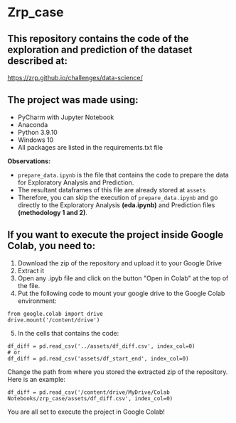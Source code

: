 # Zrp_case

## This repository contains the code of the exploration and prediction of the dataset described at:
https://zrp.github.io/challenges/data-science/

## The project was made using:
- PyCharm with Jupyter Notebook
- Anaconda
- Python 3.9.10
- Windows 10
- All packages are listed in the requirements.txt file

**Observations:**
- `prepare_data.ipynb` is the file that contains the code to prepare the data for Exploratory Analysis and Prediction.
- The resultant dataframes of this file are already stored at `assets`
- Therefore, you can skip the execution of `prepare_data.ipynb` and go directly to the Exploratory Analysis **(eda.ipynb)** and Prediction files **(methodology 1 and 2)**.

## If you want to execute the project inside Google Colab, you need to:
1. Download the zip of the repository and upload it to your Google Drive
2. Extract it
3. Open any .ipyb file and click on the button "Open in Colab" at the top of the file.
4. Put the following code to mount your google drive to the Google Colab environment:

```
from google.colab import drive
drive.mount('/content/drive')
```

5.  In the cells that contains the code:

```
df_diff = pd.read_csv('../assets/df_diff.csv', index_col=0)
# or
df_diff = pd.read_csv('assets/df_start_end', index_col=0)
```
Change the path from where you stored the extracted zip of the repository.
Here is an example:

```
df_diff = pd.read_csv('/content/drive/MyDrive/Colab Notebooks/zrp_case/assets/df_diff.csv', index_col=0)
```

You are all set to execute the project in Google Colab!

